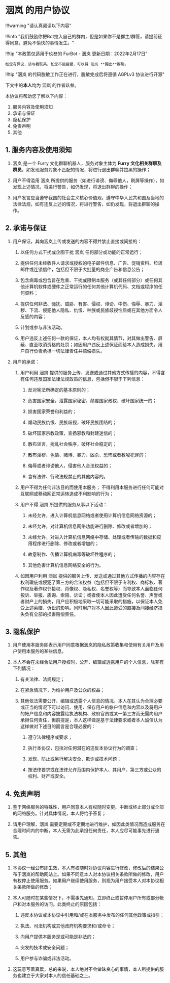 # 洇岚 的用户协议

!!!warning "请认真阅读以下内容"

!!!info "我们鼓励你把Bot拉入自己的群内，但是如果你不是群主/群管，请提前征得同意，避免不愉快的事情发生。"

!!!tip "本政策仅适用于玖叁的 FurBot - 洇岚  更新日期：2022年2月17日"

    如您有异议，请与我联系，如您不能接受，可以将 洇岚 **踢出**群聊。

!!!tip "洇岚 的代码脱敏工作正在进行，脱敏完成后将遵循 AGPLv3 协议进行开源"

下文中的**本人**均为 洇岚 的作者玖叁。

本协议将帮助您了解以下内容：

1. 服务内容及使用须知
2. 承诺与保证
3. 隐私保护
4. 免责声明
5. 其他

## 1. 服务内容及使用须知

1. 洇岚 是一个 Furry 文化群聊机器人，服务对象主体为 **Furry 文化相关群聊及群员**，如发现服务对象不匹配的情况，将进行退出群聊并拉黑的操作；

2. 用户不得滥用 洇岚 所提供的服务（如进行诽谤、侮辱他人，刷屏等操作），如发现上述情况，将进行警告，如仍发现，将退出群聊的操作；

3. 用户发言应当遵守我国的社会主义核心价值观，遵守中华人民共和国及当地的法律法规，如有违反上述的情况，将进行警告，如仍发现，将退出群聊的操作。

## 2. 承诺与保证

1. 用户保证，其向洇岚上传或发送的内容不得并禁止直接或间接的：

    1. 以任何方式干扰或企图干扰 洇岚 任何部分或功能的正常运行；

    2. 提供任何未经收件人请求或授权的电子邮件信息、广告、促销资料、垃圾邮件或连锁信件，包括但不限于大批量的商业广告和信息公告；

    3. 包含病毒或包含旨在危害、干扰或限制本服务（或其任何部分）或任何其他计算机软件或硬件之正常运行的任何其他计算机代码、文档或程序的任何资料；

    4. 提供任何非法、骚扰、威胁、有害、侵权、诽谤、中伤、侮辱、暴力、淫秽、下流、侵犯他人隐私、仇恨、种族或民族歧视性质或在其他方面令人反感的内容；

    5. 计划或参与非法活动。

    6. 用户违反上述任何一款的保证，本人均有权就其情节，对其做出警告、屏蔽、直至取消资格的处罚；如因用户违反上述保证而给本人造成损失，用户自行负责承担一切法律责任并赔偿损失。

2. 用户的承诺：

    1. 用户利用 洇岚 提供的服务上传、发送或通过其他方式传播的内容，不得含有任何违反国家法律法规政策的信息，包括但不限于下列信息：

        1. 反对宪法所确定的基本原则的；

        2. 危害国家安全，泄露国家秘密，颠覆国家政权，破坏国家统一的；

        3. 损害国家荣誉和利益的；

        4. 煽动民族仇恨、民族歧视，破坏民族团结的；

        5. 破坏国家宗教政策，宣扬邪教和封建迷信的；

        6. 散布谣言，扰乱社会秩序，破坏社会稳定的；

        7. 散布淫秽、色情、赌博、暴力、凶杀、恐怖或者教唆犯罪的；

        8. 侮辱或者诽谤他人，侵害他人合法权益的；

        9. 含有法律、行政法规禁止的其他内容的。

    2. 用户不得为任何非法目的而使用本服务；
        不得利用本服务进行任何可能对互联网或移动网正常运转造成不利影响的行为；

    3. 用户不得 洇岚 所提供的服务从事以下活动：

        1. 未经允许，进入计算机信息网络或者使用计算机信息网络资源的；

        2. 未经允许，对计算机信息网络功能进行删除、修改或者增加的；

        3. 未经允许，对进入计算机信息网络中存储、处理或者传输的数据和应用程序进行删除、修改或者增加的；

        4. 故意制作、传播计算机病毒等破坏性程序的；

        5. 其他危害计算机信息网络安全的行为。

    4. 如因用户利用 洇岚 提供的服务上传、发送或通过其他方式传播的内容存在权利瑕疵或侵犯了第三方的合法权益（包括但不限于专利权、商标权、著作权及著作权邻接权、肖像权、隐私权、名誉权等）而导致本人面临任何投诉、举报、质询、索赔、诉讼；或者使本人因此遭受任何名誉、声誉或者财产上的损失，用户应积极地采取一切可能采取的措施，以保证本人免受上述索赔、诉讼的影响。同时用户对本人因此遭受的直接及间接经济损失负有全部的损害赔偿责任。

## 3. 隐私保护

1. 用户使用本服务即表示用户同意根据洇岚的隐私政策收集和使用有关用户及用户使用本服务的某些信息。

2. 本人不会在未经合法用户授权时，公开、编辑或透露用户的个人信息，除非有下列情况：

    1. 有关法律、法规规定；

    2. 在紧急情况下，为维护用户及公众的权益；

    3. 其他依法需要公开、编辑或透露个人信息的情况。本人在其认为合理必要或正当的情况下可以访问、使用、保存用户的帐户信息和内容以及将用户的帐户信息和内容披露给执法机构、政府官员或某一第三方而无需向用户承担任何责任，但前提是，本人这样做是基于法律要求或者本人诚信认为这样做对下述目的而言是合理必要的：

        1. 遵守法律程序或要求；

        2. 执行本协议，包括对任何潜在的违反本协议行为的调查；

        3. 发现、防止或另行解决安全、欺诈或技术问题；

        4. 按法律要求或在法律允许范围内保护本人、其用户、第三方或公众的权利、财产或安全。

## 4. 免责声明

1. 鉴于网络服务的特殊性，用户同意本人有权随时变更、中断或终止部分或全部的网络服务。针对具体情况，本人将给予答复；

2. 请用户理解，洇岚 需要定期或不定期地进行维护，如因此类情况而造成服务在合理时间内的中断，本人无需为此承担任何责任，本人应尽可能事先进行通告。

## 5. 其他

1. 本协议一经公布即生效，本人有权随时对协议内容进行修改，修改后的结果公布于洇岚的帮助网站上。如果不同意本人对本协议相关条款所做的修改，用户有权停止使用服务。如果用户继续使用服务，则视为用户接受本人对本协议相关条款所做的修改；

2. 本人可随时在某些情况下，不需事先通知，立即终止或暂停用户所有或部分帐户和对本服务的访问。此类终止的原因包括：

    1. 违反本协议或本协议中引用和/或在本服务中发布的任何其他政策或指引；

    2. 执法、司法机构或其他政府机构要求和/或命令；

    3. 向用户提供本服务是或可能是非法的；

    4. 突发的技术或安全问题；

    5. 用户参与诈骗或非法活动。

3. 这玩意写着真累，总的来说，本人绝对不会做昧良心的事情，本人所提供的服务也建立于大家对本人的信任基础之上。